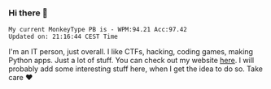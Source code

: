 ### Hi there 👋
<!-- PB START -->
```
My current MonkeyType PB is - WPM:94.21 Acc:97.42
Updated on: 21:16:44 CEST Time
```
<!-- PB END -->
I'm an IT person, just overall. I like CTFs, hacking, coding games, making Python apps. Just a lot of stuff.
You can check out my website [here](https://skill3472.github.io/).
I will probably add some interesting stuff here, when I get the idea to do so. Take care ❤️
